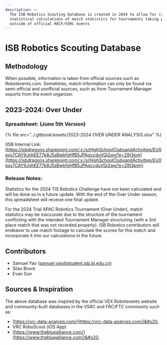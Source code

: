 ```yaml
---
description: >-
  The ISB Robotics Scouting Database is created in 2024 to allow for (rough)
  statistical calculations of match statistics for tournaments taking place
  outside of official RECF/V5RC events
---
```


# ISB Robotics Scouting Database

## Methodology

When possible, information is taken from official sources such as Robotevents.com. Sometimes, match information can only be found via semi-official and unofficial sources, such as from Tournament Manager exports from the event organizer.&#x20;



## 2023-2024: Over Under

### Spreadsheet: (June 5th Version)

{% file src="../.gitbook/assets/2023-2024 OVER UNDER ANALYSIS.xlsx" %}

(ISB Internal Link: [https://isbdragons.sharepoint.com/:x:/s/HighSchoolClubsandActivities/EU0exs7CAY9JnhEE77k8J5sBwkfgHfB5JPAqccduVQj2wg?e=29t3pm](https://isbdragons.sharepoint.com/:x:/s/HighSchoolClubsandActivities/EU0exs7CAY9JnhEE77k8J5sBwkfgHfB5JPAqccduVQj2wg?e=29t3pm))

### Release Notes:

Statistics for the 2024 TIS Robotics Challenge have not been calculated and will be done so in a future update. With the end of the Over Under season, this spreadsheet will receive one final update.

For the 2024 Trial APAC Robotics Tournament (Over Under), match statistics may be inaccurate due to the structure of the tournament conflicting with the intended Tournament Manager structuring (with a 3rd place match that was not recorded properly). ISB Robotics contributors will endeavor to use match footage to calculate the scores for this match and incorporate it into our calculations in the future.&#x20;

## Contributors

* Samuel Yao (samuel.yao@student.isb.bj.edu.cn)&#x20;
* Silas Brock
* Evan Sun

## Sources & Inspiration

The above database was inspired by the official VEX Robotevents website and community-built databases in the V5RC and FRC/FTC community such as:

* [https://vrc-data-analysis.com/](https://vrc-data-analysis.com/)&#x20;
* VRC RoboScout (iOS App)
* [https://www.thebluealliance.com/](https://www.thebluealliance.com/)&#x20;


